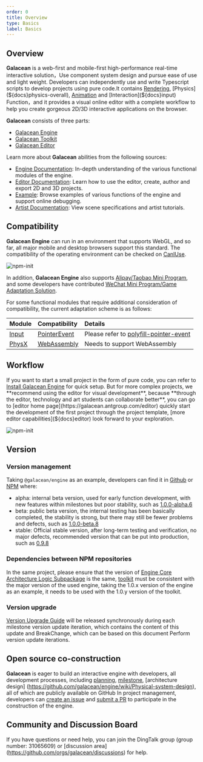 ```yaml
---
order: 0
title: Overview
type: Basics
label: Basics
---
```


## Overview

**Galacean** is a web-first and mobile-first high-performance real-time interactive solution，Use component system design and pursue ease of use and light weight. Developers can independently use and write Typescript scripts to develop projects using pure code.It contains [Rendering](${docs}mesh-renderer), [Physics](${docs}physics-overall), [Animation](${docs}animator) and [Interaction](${docs}input) Function，and it provides a visual online editor with a complete workflow to help you create gorgeous 2D/3D interactive applications on the browser.

**Galacean** consists of three parts:

- [Galacean Engine](https://github.com/galacean/engine)
- [Galacean Toolkit](https://github.com/galacean/engine-toolkit)
- [Galacean Editor](https://galacean.antgroup.com/editor)

Learn more about **Galacean** abilities from the following sources:

- [Engine Documentation](${docs}install): In-depth understanding of the various functional modules of the engine.
- [Editor Documentation](${docs}editor): Learn how to use the editor, create, author and export 2D and 3D projects.
- [Example](https://antg.antgroup.com/#/examples/latest/background): Browse examples of various functions of the engine and support online debugging.
- [Artist Documentation](${docs}artist-scene-standard): View scene specifications and artist tutorials.

## Compatibility

**Galacean Engine** can run in an environment that supports WebGL, and so far, all major mobile and desktop browsers support this standard. The compatibility of the operating environment can be checked on [CanIUse](https://caniuse.com/?search=webgl).

![npm-init](https://mdn.alipayobjects.com/huamei_jvf0dp/afts/img/A*8Ed3RZfVmbgAAAAAAAAAAAAADleLAQ/original)

In addition, **Galacean Engine** also supports [Alipay/Taobao Mini Program](${docs}miniprogram), and some developers have contributed [WeChat Mini Program/Game Adaptation Solution](https://github.com/deepkolos/platformize).

For some functional modules that require additional consideration of compatibility, the current adaptation scheme is as follows:

| Module                            | Compatibility                                                 | Details                                                                               |
| :------------------------------ | :------------------------------------------------------- | :------------------------------------------------------------------------------------- |
| [Input](${docs}input)      | [PointerEvent](https://caniuse.com/?search=PointerEvent) | Please refer to [polyfill-pointer-event](https://github.com/galacean/polyfill-pointer-event) |
| [PhysX](${docs}physics-overall) | [WebAssembly](https://caniuse.com/?search=wasm)          | Needs to support WebAssembly                                            |

## Workflow

If you want to start a small project in the form of pure code, you can refer to [Install Galacean Engine](${docs}install) for quick setup. But for more complex projects, we **recommend using the editor for visual development**, because **through the editor, technology and art students can collaborate better**, you can go to [editor home page](https://galacean.antgroup.com/editor) quickly start the development of the first project through the project template, [more editor capabilities](${docs}editor) look forward to your exploration.


![npm-init](https://mdn.alipayobjects.com/huamei_jvf0dp/afts/img/A*WuTjTYbNTtcAAAAAAAAAAAAADleLAQ/original)

## Version

### Version management

Taking `@galacean/engine` as an example, developers can find it in [Github](https://github.com/galacean/engine/releases) or [NPM](https://www.npmjs.com/package/@galacean/engine?activeTab=versions) where:

- alpha: internal beta version, used for early function development, with new features within milestones but poor stability, such as [1.0.0-alpha.6](https://www.npmjs.com/package/@galacean/engine/v/1.0.0-alpha.6)
- beta: public beta version, the internal testing has been basically completed, the stability is strong, but there may still be fewer problems and defects, such as [1.0.0-beta.8](https://www.npmjs.com/package/@galacean/engine/v/1.0.0-beta.8)
- stable: Official stable version, after long-term testing and verification, no major defects, recommended version that can be put into production, such as [0.9.8](https://www.npmjs.com/package/@galacean/engine/v/0.9.8)

### Dependencies between NPM repositories

In the same project, please ensure that the version of [Engine Core Architecture Logic Subpackage](https://github.com/galacean/engine/tree/main/packages) is the same, [toolkit](https://github.com/galacean/engine-toolkit) must be consistent with the major version of the used engine, taking the 1.0.x version of the engine as an example, it needs to be used with the 1.0.y version of the toolkit.

### Version upgrade

[Version Upgrade Guide](https://github.com/galacean/engine/wiki/Migration-Guide) will be released synchronously during each milestone version update iteration, which contains the content of this update and BreakChange, which can be based on this document Perform version update iterations.

## Open source co-construction

**Galacean** is eager to build an interactive engine with developers, all development processes, including [planning](https://github.com/galacean/engine/projects?query=is%3Aopen), [milestone](https://github.com/galacean/engine/milestones), [architecture design] (https://github.com/galacean/engine/wiki/Physical-system-design), all of which are publicly available on GitHub In project management, developers can [create an issue](https://docs.github.com/zh/issues/tracking-your-work-with-issues/creating-an-issue) and [submit a PR](https://docs.github.com/zh/pull-requests/collaborating-with-pull-requests/proposing-changes-to-your-work-with-pull-requests/creating-a-pull-request-from-a-fork) to participate in the construction of the engine.

## Community and Discussion Board

If you have questions or need help, you can join the DingTalk group (group number: 31065609) or [discussion area] (https://github.com/orgs/galacean/discussions) for help.
